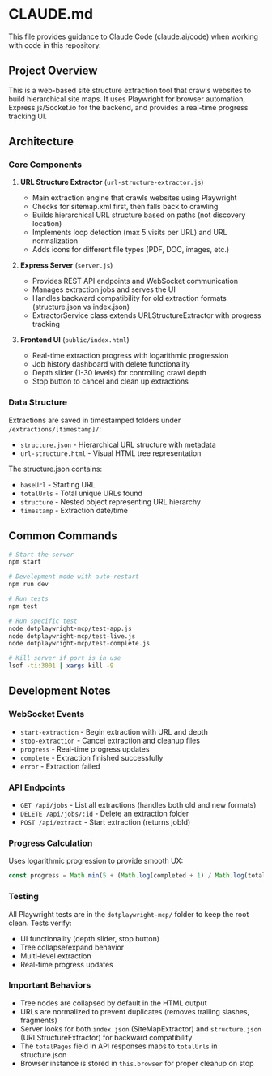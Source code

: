 # CLAUDE.md

This file provides guidance to Claude Code (claude.ai/code) when working with code in this repository.

## Project Overview

This is a web-based site structure extraction tool that crawls websites to build hierarchical site maps. It uses Playwright for browser automation, Express.js/Socket.io for the backend, and provides a real-time progress tracking UI.

## Architecture

### Core Components

1. **URL Structure Extractor** (`url-structure-extractor.js`)
   - Main extraction engine that crawls websites using Playwright
   - Checks for sitemap.xml first, then falls back to crawling
   - Builds hierarchical URL structure based on paths (not discovery location)
   - Implements loop detection (max 5 visits per URL) and URL normalization
   - Adds icons for different file types (PDF, DOC, images, etc.)

2. **Express Server** (`server.js`)
   - Provides REST API endpoints and WebSocket communication
   - Manages extraction jobs and serves the UI
   - Handles backward compatibility for old extraction formats (structure.json vs index.json)
   - ExtractorService class extends URLStructureExtractor with progress tracking

3. **Frontend UI** (`public/index.html`)
   - Real-time extraction progress with logarithmic progression
   - Job history dashboard with delete functionality
   - Depth slider (1-30 levels) for controlling crawl depth
   - Stop button to cancel and clean up extractions

### Data Structure

Extractions are saved in timestamped folders under `/extractions/[timestamp]/`:

- `structure.json` - Hierarchical URL structure with metadata
- `url-structure.html` - Visual HTML tree representation

The structure.json contains:

- `baseUrl` - Starting URL
- `totalUrls` - Total unique URLs found  
- `structure` - Nested object representing URL hierarchy
- `timestamp` - Extraction date/time

## Common Commands

```bash
# Start the server
npm start

# Development mode with auto-restart
npm run dev

# Run tests
npm test

# Run specific test
node dotplaywright-mcp/test-app.js
node dotplaywright-mcp/test-live.js
node dotplaywright-mcp/test-complete.js

# Kill server if port is in use
lsof -ti:3001 | xargs kill -9
```

## Development Notes

### WebSocket Events

- `start-extraction` - Begin extraction with URL and depth
- `stop-extraction` - Cancel extraction and cleanup files
- `progress` - Real-time progress updates
- `complete` - Extraction finished successfully
- `error` - Extraction failed

### API Endpoints

- `GET /api/jobs` - List all extractions (handles both old and new formats)
- `DELETE /api/jobs/:id` - Delete an extraction folder
- `POST /api/extract` - Start extraction (returns jobId)

### Progress Calculation

Uses logarithmic progression to provide smooth UX:

```javascript
const progress = Math.min(5 + (Math.log(completed + 1) / Math.log(total + 1)) * 90, 95);
```

### Testing

All Playwright tests are in the `dotplaywright-mcp/` folder to keep the root clean. Tests verify:

- UI functionality (depth slider, stop button)
- Tree collapse/expand behavior
- Multi-level extraction
- Real-time progress updates

### Important Behaviors

- Tree nodes are collapsed by default in the HTML output
- URLs are normalized to prevent duplicates (removes trailing slashes, fragments)
- Server looks for both `index.json` (SiteMapExtractor) and `structure.json` (URLStructureExtractor) for backward compatibility
- The `totalPages` field in API responses maps to `totalUrls` in structure.json
- Browser instance is stored in `this.browser` for proper cleanup on stop
